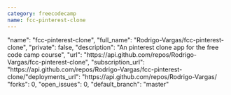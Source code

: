 ```yaml
---
category: freecodecamp
name: fcc-pinterest-clone
---
```


<div class="col-md-4">
  <div class="project">
    "name": "fcc-pinterest-clone",
    "full_name": "Rodrigo-Vargas/fcc-pinterest-clone",
    "private": false,
    "description": "An pinterest clone app for the free code camp course",
    "url": "https://api.github.com/repos/Rodrigo-Vargas/fcc-pinterest-clone",
    "subscription_url": "https://api.github.com/repos/Rodrigo-Vargas/fcc-pinterest-clone/"deployments_url": "https://api.github.com/repos/Rodrigo-Vargas/
    "forks": 0,
    "open_issues": 0,
    "default_branch": "master"
  </div>
</div>